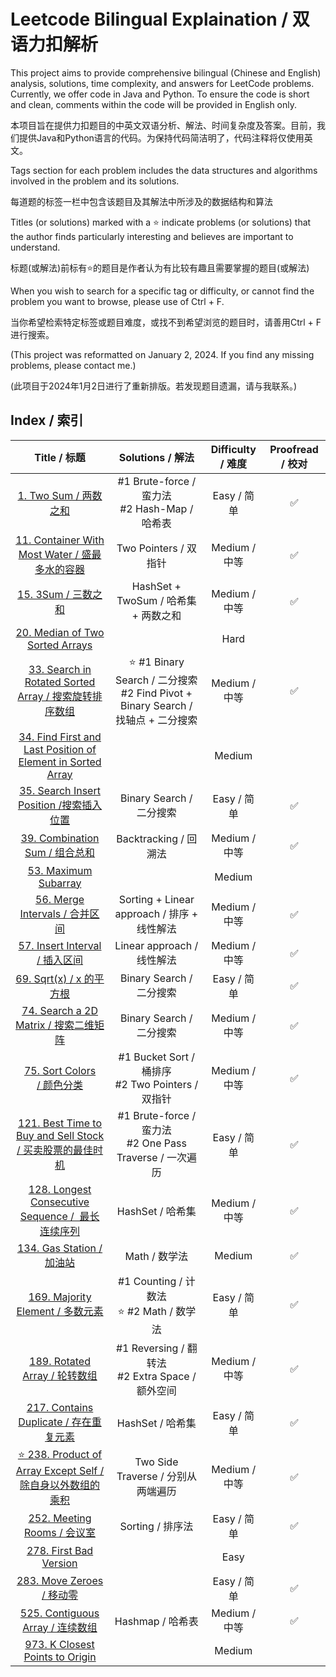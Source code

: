 # Leetcode Bilingual Explaination / 双语力扣解析

This project aims to provide comprehensive bilingual (Chinese and English) analysis, solutions, time complexity, and answers for LeetCode problems. Currently, we offer code in Java and Python. To ensure the code is short and clean, comments within the code will be provided in English only.

本项目旨在提供力扣题目的中英文双语分析、解法、时间复杂度及答案。目前，我们提供Java和Python语言的代码。为保持代码简洁明了，代码注释将仅使用英文。

Tags section for each problem includes the data structures and algorithms involved in the problem and its solutions.

每道题的标签一栏中包含该题目及其解法中所涉及的数据结构和算法

Titles (or solutions) marked with a ⭐️ indicate problems (or solutions) that the author finds particularly interesting and believes are important to understand.

标题(或解法)前标有⭐️的题目是作者认为有比较有趣且需要掌握的题目(或解法)

When you wish to search for a specific tag or difficulty, or cannot find the problem you want to browse, please use of Ctrl + F.

当你希望检索特定标签或题目难度，或找不到希望浏览的题目时，请善用Ctrl + F进行搜索。

(This project was reformatted on January 2, 2024. If you find any missing problems, please contact me.)

(此项目于2024年1月2日进行了重新排版。若发现题目遗漏，请与我联系。)

## Index / 索引

|                                                             Title / 标题                                                             |                                     Solutions / 解法                                     | Difficulty / 难度 | Proofread / 校对 |
| :-----------------------------------------------------------------------------------------------------------------------------------: | :---------------------------------------------------------------------------------------: | :---------------: | :--------------: |
|                                            [1. Two Sum / 两数之和](/Solution/0001_Two_Sum.md)                                            |                    #1 Brute-force / 蛮力法<br />#2 Hash-Map / 哈希表                    |    Easy / 简单    |        ✅        |
|                     [11. Container With Most Water / 盛最多水的容器](/Solution/0011_Container_With_Most_Water.md)                     |                                   Two Pointers / 双指针                                   |   Medium / 中等   |        ✅        |
|                                              [15. 3Sum / 三数之和](/Solution/0015_3Sum.md)                                              |                           HashSet + TwoSum / 哈希集 + 两数之和                           |   Medium / 中等   |        ✅        |
|                                                   [20. Median of Two Sorted Arrays]()                                                   |                                                                                          |       Hard       |                  |
|               [33. Search in Rotated Sorted Array / 搜索旋转排序数组](/Solution/0033_Search_in_Rotated_Sorted_Array.md)               | ⭐️ #1 Binary Search / 二分搜索<br />#2 Find Pivot + Binary Search / 找轴点 + 二分搜索 |   Medium / 中等   |        ✅        |
| [34. Find First and Last Position of Element in Sorted Array](/Solution/0034_Find_First_and_Last_Position_of_Element_in_Sorted_Array.md) |                                                                                          |      Medium      |                  |
|                           [35. Search Insert Position /搜索插入位置](/Solution/0035_Search_Insert_Position.md)                           |                                 Binary Search / 二分搜索                                 |    Easy / 简单    |        ✅        |
|                                   [39. Combination Sum / 组合总和](/Solution/0039_Combination_Sum.md)                                   |                                   Backtracking / 回溯法                                   |   Medium / 中等   |        ✅        |
|                                        [53. Maximum Subarray](Solution/0053_Maximum_Subarray.md)                                        |                                                                                          |      Medium      |                  |
|                                   [56. Merge Intervals / 合并区间](/Solution/0056_Merge_Intervals.md)                                   |                        Sorting + Linear approach / 排序 + 线性解法                        |   Medium / 中等   |        ✅        |
|                                   [57. Insert Interval / 插入区间](/Solution/0057_Insert_Interval.md)                                   |                                Linear approach / 线性解法                                |   Medium / 中等   |        ✅        |
|                                          [69. Sqrt(x) / x 的平方根](/Solution/0069_Sqrt(x).md)                                          |                                 Binary Search / 二分搜索                                 |    Easy / 简单    |        ✅        |
|                             [74. Search a 2D Matrix / 搜索二维矩阵](/Solution/0074_Search_a_2D_Matrix.md)                             |                                 Binary Search / 二分搜索                                 |   Medium / 中等   |        ✅        |
|                                       [75. Sort Colors / 颜色分类](/Solution/0075_Sort_Colors.md)                                       |                  #1 Bucket Sort / 桶排序<br />#2 Two Pointers / 双指针                  |   Medium / 中等   |        ✅        |
|              [121. Best Time to Buy and Sell Stock / 买卖股票的最佳时机](/Solution/0121_Best_Time_to_Buy_and_Sell_Stock.md)              |              #1 Brute-force / 蛮力法<br />#2 One Pass Traverse / 一次遍历              |    Easy / 简单    |        ✅        |
|                  [128. Longest Consecutive Sequence /  最长连续序列](/Solution/0128_Longest_Consecutive_Sequence.md)                  |                                     HashSet / 哈希集                                     |   Medium / 中等   |        ✅        |
|                                       [134. Gas Station / 加油站](/Solution/0134_Gas_Station.md)                                       |                                       Math / 数学法                                       |      Medium      |        ✅        |
|                                  [169. Majority Element / 多数元素](/Solution/0169_Majority_Element.md)                                  |                    #1 Counting / 计数法<br />⭐️ #2 Math / 数学法                    |    Easy / 简单    |        ✅        |
|                                     [189. Rotated Array / 轮转数组](/Solution/0189_Rotated_Array.md)                                     |                   #1 Reversing / 翻转法<br />#2 Extra Space / 额外空间                   |   Medium / 中等   |        ✅        |
|                              [217. Contains Duplicate / 存在重复元素](/Solution/0217_Contains_Duplicate.md)                              |                                     HashSet / 哈希集                                     |    Easy / 简单    |        ✅        |
|             [⭐️ 238. Product of Array Except Self / 除自身以外数组的乘积](/Solution/0238_Product_of_Array_Except_Self.md)             |                            Two Side Traverse / 分别从两端遍历                            |   Medium / 中等   |        ✅        |
|                                     [252. Meeting Rooms / 会议室](/Solution/0252_Meeting_Rooms.md)                                     |                                     Sorting / 排序法                                     |    Easy / 简单    |        ✅        |
|                                      [278. First Bad Version](/Solution/0278_First_Bad_Version.md)                                      |                                                                                          |       Easy       |                  |
|                                        [283. Move Zeroes / 移动零](/Solution/0283_Move_Zeroes.md)                                        |                                                                                          |    Easy / 简单    |        ✅        |
|                                 [525. Contiguous Array / 连续数组](/Solution/0525_Contiguous_Array.md)                                 |                                     Hashmap / 哈希表                                     |   Medium / 中等   |        ✅        |
|                              [973. K Closest Points to Origin](/Solution/0973_K_Close_Points_To_Origin.md)                              |                                                                                          |      Medium      |                  |

